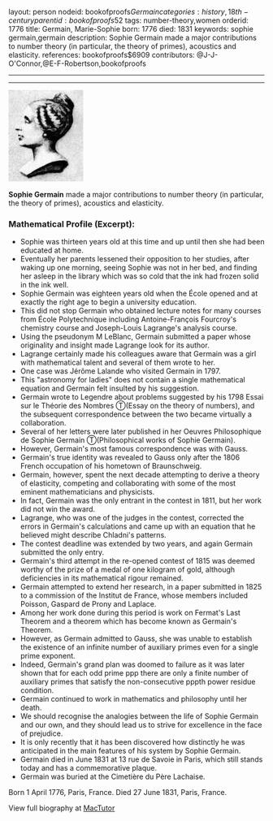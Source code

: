 layout: person
nodeid: bookofproofs$Germain
categories: history,18th-century
parentid: bookofproofs$52
tags: number-theory,women
orderid: 1776
title: Germain, Marie-Sophie
born: 1776
died: 1831
keywords: sophie germain,germain
description: Sophie Germain made a major contributions to number theory (in particular, the theory of primes), acoustics and elasticity.
references: bookofproofs$6909
contributors: @J-J-O'Connor,@E-F-Robertson,bookofproofs

---



---

![Germain.jpg](https://github.com/bookofproofs/bookofproofs.github.io/blob/main/_sources/_assets/images/portraits/Germain.jpg?raw=true)

**Sophie Germain** made a major contributions to number theory (in particular, the theory of primes), acoustics and elasticity.

### Mathematical Profile (Excerpt):
* Sophie was thirteen years old at this time and up until then she had been educated at home.
* Eventually her parents lessened their opposition to her studies, after waking up one morning, seeing Sophie was not in her bed, and finding her asleep in the library which was so cold that the ink had frozen solid in the ink well.
* Sophie Germain was eighteen years old when the École opened and at exactly the right age to begin a university education.
* This did not stop Germain who obtained lecture notes for many courses from École Polytechnique including Antoine-François Fourcroy's chemistry course and Joseph-Louis Lagrange's analysis course.
* Using the pseudonym M LeBlanc, Germain submitted a paper whose originality and insight made Lagrange look for its author.
* Lagrange certainly made his colleagues aware that Germain was a girl with mathematical talent and several of them wrote to her.
* One case was Jérôme Lalande who visited Germain in 1797.
* This "astronomy for ladies" does not contain a single mathematical equation and Germain felt insulted by his suggestion.
* Germain wrote to Legendre about problems suggested by his 1798 Essai sur le Théorie des Nombres Ⓣ(Essay on the theory of numbers), and the subsequent correspondence between the two became virtually a collaboration.
* Several of her letters were later published in her Oeuvres Philosophique de Sophie Germain Ⓣ(Philosophical works of Sophie Germain).
* However, Germain's most famous correspondence was with Gauss.
* Germain's true identity was revealed to Gauss only after the 1806 French occupation of his hometown of Braunschweig.
* Germain, however, spent the next decade attempting to derive a theory of elasticity, competing and collaborating with some of the most eminent mathematicians and physicists.
* In fact, Germain was the only entrant in the contest in 1811, but her work did not win the award.
* Lagrange, who was one of the judges in the contest, corrected the errors in Germain's calculations and came up with an equation that he believed might describe Chladni's patterns.
* The contest deadline was extended by two years, and again Germain submitted the only entry.
* Germain's third attempt in the re-opened contest of 1815 was deemed worthy of the prize of a medal of one kilogram of gold, although deficiencies in its mathematical rigour remained.
* Germain attempted to extend her research, in a paper submitted in 1825 to a commission of the Institut de France, whose members included Poisson, Gaspard de Prony and Laplace.
* Among her work done during this period is work on Fermat's Last Theorem and a theorem which has become known as Germain's Theorem.
* However, as Germain admitted to Gauss, she was unable to establish the existence of an infinite number of auxiliary primes even for a single prime exponent.
* Indeed, Germain's grand plan was doomed to failure as it was later shown that for each odd prime ppp there are only a finite number of auxiliary primes that satisfy the non-consecutive pppth power residue condition.
* Germain continued to work in mathematics and philosophy until her death.
* We should recognise the analogies between the life of Sophie Germain and our own, and they should lead us to strive for excellence in the face of prejudice.
* It is only recently that it has been discovered how distinctly he was anticipated in the main features of his system by Sophie Germain.
* Germain died in June 1831 at 13 rue de Savoie in Paris, which still stands today and has a commemorative plaque.
* Germain was buried at the Cimetière du Père Lachaise.

Born 1 April 1776, Paris, France. Died 27 June 1831, Paris, France.

View full biography at [MacTutor](https://mathshistory.st-andrews.ac.uk/Biographies/Germain/)
